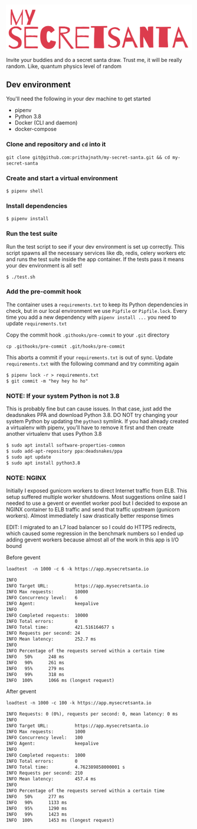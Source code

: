 ![sample image](mysecretsanta.png)

Invite your buddies and do a secret santa draw. Trust me, it will be really random. Like, quantum physics level of random

## Dev environment

You'll need the following in your dev machine to get started

* pipenv
* Python 3.8
* Docker (CLI and daemon)
* docker-compose

### Clone and repository and `cd` into it
```
git clone git@github.com:prithajnath/my-secret-santa.git && cd my-secret-santa
```
### Create and start a virtual environment
```
$ pipenv shell
```
### Install dependencies

```
$ pipenv install
```
### Run the test suite

Run the test script to see if your dev environment is set up correctly. This script spawns all the necessary services like db, redis, celery workers etc and runs the test suite inside the app container. If the tests pass it means your dev environment is all set!

```
$ ./test.sh
```

### Add the pre-commit hook
The container uses a `requirements.txt` to keep its Python dependencies in check, but in our local environment we use `Pipfile` or `Pipfile.lock`. Every time you add a new dependency with `pipenv install ...` you need to update `requirements.txt`

Copy the commit hook `.githooks/pre-commit` to your `.git` directory

```
cp .githooks/pre-commit .git/hooks/pre-commit
```
This aborts a commit if your `requirements.txt` is out of sync. Update `requirements.txt` with the following command and try commiting again

```
$ pipenv lock -r > requirements.txt
$ git commit -m "hey hey ho ho"
```
### NOTE: If your system Python is not 3.8
This is probably fine but can cause issues. In that case, just add the deadsnakes PPA and download Python 3.8. DO NOT try changing your system Python by updating the `python3` symlink. If you had already created a virtualenv with pipenv, you'll have to remove it first and then create another virtualenv that uses Python 3.8

```
$ sudo apt install software-properties-common
$ sudo add-apt-repository ppa:deadsnakes/ppa
$ sudo apt update
$ sudo apt install python3.8
```

### NOTE: NGINX

Initially I exposed gunicorn workers to direct Internet traffic from ELB. This setup suffered multiple worker shutdowns. Most suggestions online said I needed to use a gevent or eventlet worker pool but I decided to expose an NGINX container to ELB traffic and send that traffic upstream (gunicorn workers). Almost immediately I saw drastically better response times

EDIT: I migrated to an L7 load balancer so I could do HTTPS redirects, which caused some regression in the benchmark numbers so I ended up adding gevent workers because almost all of the work in this app is I/O bound

Before gevent

```
loadtest  -n 1000 -c 6 -k https://app.mysecretsanta.io
```

```
INFO 
INFO Target URL:          https://app.mysecretsanta.io
INFO Max requests:        10000
INFO Concurrency level:   6
INFO Agent:               keepalive
INFO 
INFO Completed requests:  10000
INFO Total errors:        0
INFO Total time:          421.516164677 s
INFO Requests per second: 24
INFO Mean latency:        252.7 ms
INFO 
INFO Percentage of the requests served within a certain time
INFO   50%      248 ms
INFO   90%      261 ms
INFO   95%      279 ms
INFO   99%      318 ms
INFO  100%      1066 ms (longest request)

```

After gevent

```
loadtest -n 1000 -c 100 -k https://app.mysecretsanta.io
```

```
INFO Requests: 0 (0%), requests per second: 0, mean latency: 0 ms
INFO 
INFO Target URL:          https://app.mysecretsanta.io
INFO Max requests:        1000
INFO Concurrency level:   100
INFO Agent:               keepalive
INFO 
INFO Completed requests:  1000
INFO Total errors:        0
INFO Total time:          4.762389858000001 s
INFO Requests per second: 210
INFO Mean latency:        457.4 ms
INFO 
INFO Percentage of the requests served within a certain time
INFO   50%      277 ms
INFO   90%      1133 ms
INFO   95%      1290 ms
INFO   99%      1423 ms
INFO  100%      1453 ms (longest request)
```